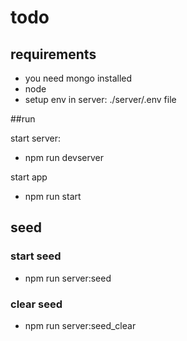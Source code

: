 # todo

## requirements

- you need mongo installed
- node
- setup env in server: ./server/.env file

##run

start server: 
- npm run devserver

start app
- npm run start


## seed

### start seed

- npm run server:seed

### clear seed

- npm run server:seed_clear
